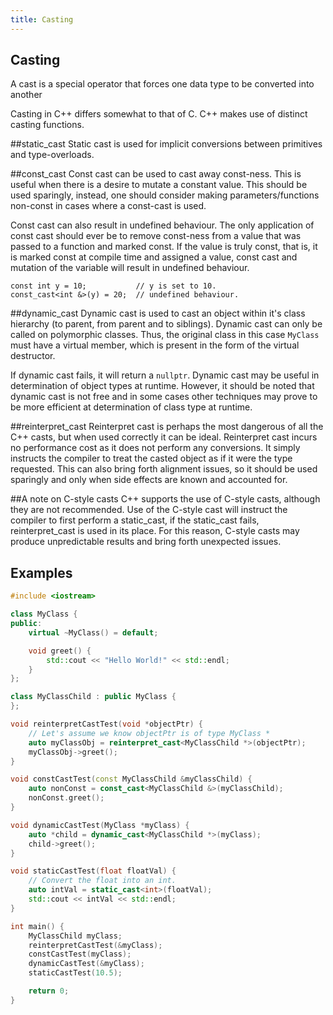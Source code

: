 ```yaml
---
title: Casting
---
```


## Casting

A cast is a special operator that forces one data type to be converted into another

Casting in C++ differs somewhat to that of C. C++ makes use of distinct casting functions.

##static_cast
Static cast is used for implicit conversions between primitives and type-overloads. 

##const_cast
Const cast can be used to cast away const-ness. This is useful when there is a desire to mutate a constant value. This should be used sparingly, instead, one should consider making parameters/functions non-const in cases where a const-cast is used.

Const cast can also result in undefined behaviour. The only application of const cast should ever be to remove const-ness from a value that was passed to a function and marked const. If the value is truly const, that is, it is marked const at compile time and assigned a value, const cast and mutation of the variable will result in undefined behaviour.

```
const int y = 10; 			// y is set to 10.
const_cast<int &>(y) = 20;	// undefined behaviour.
```
##dynamic_cast
Dynamic cast is used to cast an object within it's class hierarchy (to parent, from parent and to siblings). Dynamic cast can only be called on polymorphic classes. Thus, the original class in this case `MyClass` must have a virtual member, which is present in the form of the virtual destructor.

If dynamic cast fails, it will return a `nullptr`. Dynamic cast may be useful in determination of object types at runtime. However, it should be noted that dynamic cast is not free and in some cases other techniques may prove to be more efficient at determination of class type at runtime.

##reinterpret_cast
Reinterpret cast is perhaps the most dangerous of all the C++ casts, but when used correctly it can be ideal. Reinterpret cast incurs no performance cost as it does not perform any conversions. It simply instructs the compiler to treat the casted object as if it were the type requested. This can also bring forth alignment issues, so it should be used sparingly and only when side effects are known and accounted for.

##A note on C-style casts
C++ supports the use of C-style casts, although they are not recommended. Use of the C-style cast will instruct the compiler to first perform a static_cast, if the static_cast fails, reinterpret_cast is used in its place. For this reason, C-style casts may produce unpredictable results and bring forth unexpected issues.

## Examples

```cpp
#include <iostream>

class MyClass {
public:
    virtual ~MyClass() = default;

    void greet() {
        std::cout << "Hello World!" << std::endl;
    }
};

class MyClassChild : public MyClass {
};

void reinterpretCastTest(void *objectPtr) {
    // Let's assume we know objectPtr is of type MyClass *
    auto myClassObj = reinterpret_cast<MyClassChild *>(objectPtr);
    myClassObj->greet();
}

void constCastTest(const MyClassChild &myClassChild) {
    auto nonConst = const_cast<MyClassChild &>(myClassChild);
    nonConst.greet();
}

void dynamicCastTest(MyClass *myClass) {
    auto *child = dynamic_cast<MyClassChild *>(myClass);
    child->greet();
}

void staticCastTest(float floatVal) {
    // Convert the float into an int.
    auto intVal = static_cast<int>(floatVal);
    std::cout << intVal << std::endl;
}

int main() {
    MyClassChild myClass;
    reinterpretCastTest(&myClass);
    constCastTest(myClass);
    dynamicCastTest(&myClass);
    staticCastTest(10.5);

    return 0;
}
```
